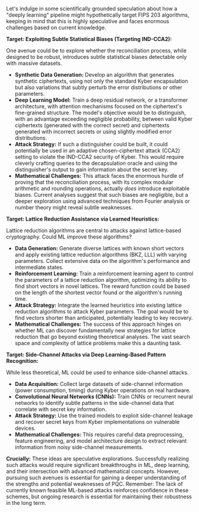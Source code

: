 Let's indulge in some scientifically grounded speculation about how a "deeply learning" pipeline might hypothetically target FIPS 203 algorithms, keeping in mind that this is highly speculative and faces enormous challenges based on current knowledge.

**Target: Exploiting Subtle Statistical Biases (Targeting IND-CCA2):**

One avenue could be to explore whether the reconciliation process, while designed to be robust, introduces subtle statistical biases detectable only with massive datasets.

* **Synthetic Data Generation:** Develop an algorithm that generates synthetic ciphertexts, using not only the standard Kyber encapsulation but also variations that subtly perturb the error distributions or other parameters.
* **Deep Learning Model:**  Train a deep residual network, or a transformer architecture, with attention mechanisms focused on the ciphertext's fine-grained structure.  The model's objective would be to distinguish, with an advantage exceeding negligible probability, between valid Kyber ciphertexts (generated with the correct secret) and ciphertexts generated with incorrect secrets or using slightly modified error distributions.
* **Attack Strategy:** If such a distinguisher could be built, it could potentially be used in an adaptive chosen-ciphertext attack (CCA2) setting to violate the IND-CCA2 security of Kyber.  This would require cleverly crafting queries to the decapsulation oracle and using the distinguisher's output to gain information about the secret key.
* **Mathematical Challenges:** This attack faces the enormous hurdle of proving that the reconciliation process, with its complex modular arithmetic and rounding operations, actually *does* introduce exploitable biases. Current analyses suggest that such biases are negligible, but a deeper exploration using advanced techniques from Fourier analysis or number theory might reveal subtle weaknesses.

**Target: Lattice Reduction Assistance via Learned Heuristics:**

Lattice reduction algorithms are central to attacks against lattice-based cryptography. Could ML improve these algorithms?

* **Data Generation:** Generate diverse lattices with known short vectors and apply existing lattice reduction algorithms (BKZ, LLL) with varying parameters. Collect extensive data on the algorithm's performance and intermediate states.
* **Reinforcement Learning:**  Train a reinforcement learning agent to control the parameters of a lattice reduction algorithm, optimizing its ability to find short vectors in novel lattices.  The reward function could be based on the length of the shortest vector found or the algorithm's running time.
* **Attack Strategy:** Integrate the learned heuristics into existing lattice reduction algorithms to attack Kyber parameters.  The goal would be to find vectors shorter than anticipated, potentially leading to key recovery.
* **Mathematical Challenges:** The success of this approach hinges on whether ML can discover fundamentally new strategies for lattice reduction that go beyond existing theoretical analyses.  The vast search space and complexity of lattice problems make this a daunting task.

**Target: Side-Channel Attacks via Deep Learning-Based Pattern Recognition:**

While less theoretical, ML could be used to enhance side-channel attacks.

* **Data Acquisition:**  Collect large datasets of side-channel information (power consumption, timing) during Kyber operations on real hardware.
* **Convolutional Neural Networks (CNNs):** Train CNNs or recurrent neural networks to identify subtle patterns in the side-channel data that correlate with secret key information.
* **Attack Strategy:**  Use the trained models to exploit side-channel leakage and recover secret keys from Kyber implementations on vulnerable devices.
* **Mathematical Challenges:** This requires careful data preprocessing, feature engineering, and model architecture design to extract relevant information from noisy side-channel measurements.


**Crucially:**  These ideas are speculative explorations.  Successfully realizing such attacks would require significant breakthroughs in ML, deep learning, and their intersection with advanced mathematical concepts.  However, pursuing such avenues is essential for gaining a deeper understanding of the strengths and potential weaknesses of PQC. Remember:  The lack of currently known feasible ML-based attacks reinforces confidence in these schemes, but ongoing research is essential for maintaining their robustness in the long term.

